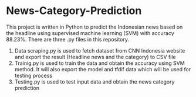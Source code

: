 # News-Category-Prediction
This project is written in Python to predict the Indonesian news based on the headline using supervised machine learning (SVM) with accuracy 88.23%. There are three .py files in this repository.
1. Data scraping.py is used to fetch dataset from CNN Indonesia website and export the result (Headline news and the category) to CSV file
2. Trainig.py is used to train the data and obtain the accuracy using SVM method. It will also export the model and tfdif data which will be used for testing process
3. Testing.py is used to test input data and obtain the news category prediction
